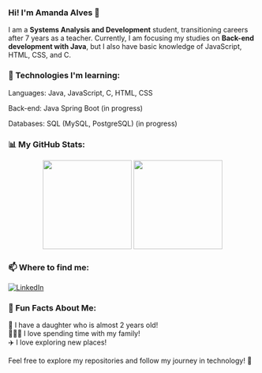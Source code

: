 ### **Hi! I'm Amanda Alves** 👋

I am a **Systems Analysis and Development** student, transitioning careers after 7 years as a teacher. Currently, I am focusing my studies on **Back-end development with Java**, but I also have basic knowledge of JavaScript, HTML, CSS, and C.

### 🚀 Technologies I'm learning:

Languages: Java, JavaScript, C, HTML, CSS

Back-end: Java Spring Boot (in progress)

Databases: SQL (MySQL, PostgreSQL) (in progress)

### 📊 My GitHub Stats:
<div align="center">
  <img height="180em" src="https://github-readme-stats.vercel.app/api?username=AmandaAlves06&show_icons=true&theme=radical" />
  <img height="180em" src="https://github-readme-stats.vercel.app/api/top-langs/?username=AmandaAlves06&layout=compact&langs_count=6&theme=radical" />
</div>

### 📫 Where to find me:

[![LinkedIn](https://img.shields.io/badge/LinkedIn-0077B5?style=for-the-badge&logo=linkedin&logoColor=white)](https://www.linkedin.com/in/amanda-abl-lves)  

### 🌟 Fun Facts About Me:

👶 I have a daughter who is almost 2 years old!  
👨‍👩‍👧 I love spending time with my family!  
✈️ I love exploring new places!  

Feel free to explore my repositories and follow my journey in technology! 🚀



<!--
**AmandaAlves06/AmandaAlves06** is a ✨ _special_ ✨ repository because its `README.md` (this file) appears on your GitHub profile.

Here are some ideas to get you started:

- 🔭 I’m currently working on ...
- 🌱 I’m currently learning ...
- 👯 I’m looking to collaborate on ...
- 🤔 I’m looking for help with ...
- 💬 Ask me about ...
- 📫 How to reach me: ...
- 😄 Pronouns: ...
- ⚡ Fun fact: ...
-->
